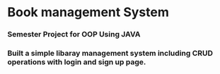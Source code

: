 # Book management System
### Semester Project for OOP Using JAVA
### Built a simple libaray management system including CRUD operations with login and sign up page.

